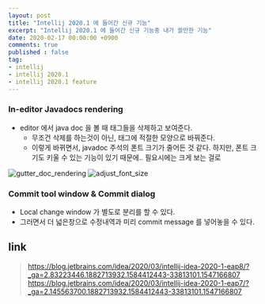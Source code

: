 ```yaml
---
layout: post
title: "Intellij 2020.1 에 들어간 신규 기능"
excerpt: "Intellij 2020.1 에 들어간 신규 기능중 내가 쓸만한 기능"
date: 2020-02-17 00:00:00 +0900
comments: true
published : false
tag:
- intellij
- intellij 2020.1
- intellij 2020.1 feature
---
```

### In-editor Javadocs rendering
* editor 에서 java doc 을 볼 때 태그들을 삭제하고 보여준다.
  - 무조건 삭제를 하는것이 아닌, 태그에 적절한 모양으로 바꿔준다.
  - 이렇게 바뀌면서, javadoc 주석의 폰트 크기가 줄어든 것 같다.  하지만, 폰트 크기도 키울 수 있는 기능이 있기 때문에.. 필요시에는 크게 보는 걸로

![gutter_doc_rendering](https://d3nmt5vlzunoa1.cloudfront.net/idea/files/2020/03/gutter_doc_rendering.gif)
![adjust_font_size](https://d3nmt5vlzunoa1.cloudfront.net/idea/files/2020/03/adjust_font_size.png)

### Commit tool window & Commit dialog
* Local change window 가 별도로 분리를 할 수 있다.
* 그러면서 더 넓은창으로 수정내역과 미리 commit message 를 넣어놓을 수 있다.

## link
> https://blog.jetbrains.com/idea/2020/03/intellij-idea-2020-1-eap8/?_ga=2.83223446.1882713932.1584412443-33813101.1547166807
> https://blog.jetbrains.com/idea/2020/03/intellij-idea-2020-1-eap7/?_ga=2.145563700.1882713932.1584412443-33813101.1547166807
